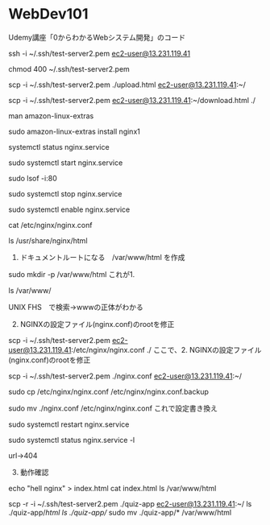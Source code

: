 # WebDev101
Udemy講座「0からわかるWebシステム開発」のコード

ssh -i ~/.ssh/test-server2.pem ec2-user@13.231.119.41

chmod 400 ~/.ssh/test-server2.pem

scp -i ~/.ssh/test-server2.pem ./upload.html ec2-user@13.231.119.41:~/

scp -i ~/.ssh/test-server2.pem ec2-user@13.231.119.41:~/download.html ./

man amazon-linux-extras

sudo amazon-linux-extras install nginx1

systemctl status nginx.service

sudo systemctl start nginx.service

sudo lsof -i:80

sudo systemctl stop nginx.service

sudo systemctl enable nginx.service

cat /etc/nginx/nginx.conf

ls /usr/share/nginx/html

1. ドキュメントルートになる　/var/www/html を作成

sudo mkdir -p /var/www/html
これが1.

ls /var/www/

UNIX FHS　で検索→wwwの正体がわかる

2. NGINXの設定ファイル(nginx.conf)のrootを修正

scp -i ~/.ssh/test-server2.pem ec2-user@13.231.119.41:/etc/nginx/nginx.conf ./
ここで、2. NGINXの設定ファイル(nginx.conf)のrootを修正 

scp -i ~/.ssh/test-server2.pem ./nginx.conf ec2-user@13.231.119.41:~/

sudo cp /etc/nginx/nginx.conf /etc/nginx/nginx.conf.backup

sudo mv ./nginx.conf /etc/nginx/nginx.conf
これで設定書き換え

sudo systemctl restart nginx.service

sudo systemctl status nginx.service -l

url→404

3. 動作確認

echo "hell nginx" > index.html
cat index.html
ls /var/www/html

scp -r -i ~/.ssh/test-server2.pem ./quiz-app ec2-user@13.231.119.41:~/
ls ./quiz-app/*html
ls ./quiz-app/*
sudo mv ./quiz-app/* /var/www/html